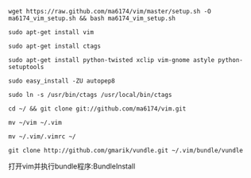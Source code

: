 ```
wget https://raw.github.com/ma6174/vim/master/setup.sh -O ma6174_vim_setup.sh && bash ma6174_vim_setup.sh
```

```
sudo apt-get install vim
```

```
sudo apt-get install ctags
```

```
sudo apt-get install python-twisted xclip vim-gnome astyle python-setuptools
```

```
sudo easy_install -ZU autopep8
```

```
sudo ln -s /usr/bin/ctags /usr/local/bin/ctags
```

```
cd ~/ && git clone git://github.com/ma6174/vim.git
```

```
mv ~/vim ~/.vim
```

```
mv ~/.vim/.vimrc ~/
```

```
git clone http://github.com/gmarik/vundle.git ~/.vim/bundle/vundle
```

打开vim并执行bundle程序:BundleInstall
